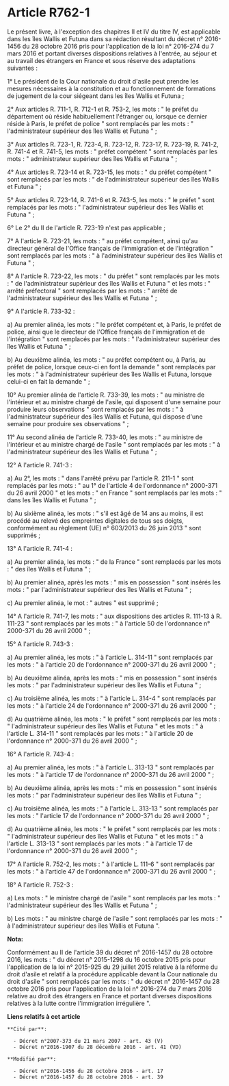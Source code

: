 # Article R762-1

Le présent livre, à l'exception des chapitres II et IV du titre IV, est applicable dans les îles Wallis et Futuna dans sa
rédaction résultant du décret n° 2016-1456 du 28 octobre 2016 pris pour l'application de la loi n° 2016-274 du 7 mars 2016 et
portant diverses dispositions relatives à l'entrée, au séjour et au travail des étrangers en France et sous réserve des
adaptations suivantes : 

1° Le président de la Cour nationale du droit d'asile peut prendre les mesures nécessaires à la constitution et au
fonctionnement de formations de jugement de la cour siégeant dans les îles Wallis et Futuna ; 

2° Aux articles R. 711-1, R. 712-1 et R. 753-2, les mots : " le préfet du département où réside habituellement l'étranger ou,
lorsque ce dernier réside à Paris, le préfet de police " sont remplacés par les mots : " l'administrateur supérieur des îles
Wallis et Futuna " ; 

3° Aux articles R. 723-1, R. 723-4, R. 723-12, R. 723-17, R. 723-19, R. 741-2, R. 741-4 et R. 741-5, les mots : " préfet
compétent " sont remplacés par les mots : " administrateur supérieur des îles Wallis et Futuna " ; 

4° Aux articles R. 723-14 et R. 723-15, les mots : " du préfet compétent " sont remplacés par les mots : " de
l'administrateur supérieur des îles Wallis et Futuna " ; 

5° Aux articles R. 723-14, R. 741-6 et R. 743-5, les mots : " le préfet " sont remplacés par les mots : " l'administrateur
supérieur des îles Wallis et Futuna " ; 

6° Le 2° du II de l'article R. 723-19 n'est pas applicable ; 

7° A l'article R. 723-21, les mots : " au préfet compétent, ainsi qu'au directeur général de l'Office français de
l'immigration et de l'intégration " sont remplacés par les mots : " à l'administrateur supérieur des îles Wallis et Futuna
" ; 

8° A l'article R. 723-22, les mots : " du préfet " sont remplacés par les mots : " de l'administrateur supérieur des îles
Wallis et Futuna " et les mots : " arrêté préfectoral " sont remplacés par les mots : " arrêté de l'administrateur supérieur
des îles Wallis et Futuna " ; 

9° A l'article R. 733-32 : 

a) Au premier alinéa, les mots : " le préfet compétent et, à Paris, le préfet de police, ainsi que le directeur de l'Office
français de l'immigration et de l'intégration " sont remplacés par les mots : " l'administrateur supérieur des îles Wallis et
Futuna " ; 

b) Au deuxième alinéa, les mots : " au préfet compétent ou, à Paris, au préfet de police, lorsque ceux-ci en font la demande
" sont remplacés par les mots : " à l'administrateur supérieur des îles Wallis et Futuna, lorsque celui-ci en fait la demande
" ; 

10° Au premier alinéa de l'article R. 733-39, les mots : " au ministre de l'intérieur et au ministre chargé de l'asile, qui
disposent d'une semaine pour produire leurs observations " sont remplacés par les mots : " à l'administrateur supérieur des
îles Wallis et Futuna, qui dispose d'une semaine pour produire ses observations " ; 

11° Au second alinéa de l'article R. 733-40, les mots : " au ministre de l'intérieur et au ministre chargé de l'asile " sont
remplacés par les mots : " à l'administrateur supérieur des îles Wallis et Futuna " ; 

12° A l'article R. 741-3 : 

a) Au 2°, les mots : " dans l'arrêté prévu par l'article R. 211-1 " sont remplacés par les mots : " au 1° de l'article 4 de
l'ordonnance n° 2000-371 du 26 avril 2000 " et les mots : " en France " sont remplacés par les mots : " dans les îles Wallis
et Futuna " ; 

b) Au sixième alinéa, les mots : " s'il est âgé de 14 ans au moins, il est procédé au relevé des empreintes digitales de tous
ses doigts, conformément au règlement (UE) n° 603/2013 du 26 juin 2013 " sont supprimés ; 

13° A l'article R. 741-4 : 

a) Au premier alinéa, les mots : " de la France " sont remplacés par les mots : " des îles Wallis et Futuna " ; 

b) Au premier alinéa, après les mots : " mis en possession " sont insérés les mots : " par l'administrateur supérieur des
îles Wallis et Futuna " ; 

c) Au premier alinéa, le mot : " autres " est supprimé ; 

14° A l'article R. 741-7, les mots : " aux dispositions des articles R. 111-13 à R. 111-23 " sont remplacés par les mots : "
à l'article 50 de l'ordonnance n° 2000-371 du 26 avril 2000 " ; 

15° A l'article R. 743-3 : 

a) Au premier alinéa, les mots : " à l'article L. 314-11 " sont remplacés par les mots : " à l'article 20 de l'ordonnance n°
2000-371 du 26 avril 2000 " ; 

b) Au deuxième alinéa, après les mots : " mis en possession " sont insérés les mots : " par l'administrateur supérieur des
îles Wallis et Futuna " ; 

c) Au troisième alinéa, les mots : " à l'article L. 314-4 " sont remplacés par les mots : " à l'article 24 de l'ordonnance n°
2000-371 du 26 avril 2000 " ; 

d) Au quatrième alinéa, les mots : " le préfet " sont remplacés par les mots : " l'administrateur supérieur des îles Wallis
et Futuna " et les mots : " à l'article L. 314-11 " sont remplacés par les mots : " à l'article 20 de l'ordonnance n°
2000-371 du 26 avril 2000 " ; 

16° A l'article R. 743-4 : 

a) Au premier alinéa, les mots : " à l'article L. 313-13 " sont remplacés par les mots : " à l'article 17 de l'ordonnance n°
2000-371 du 26 avril 2000 " ; 

b) Au deuxième alinéa, après les mots : " mis en possession " sont insérés les mots : " par l'administrateur supérieur des
îles Wallis et Futuna " ; 

c) Au troisième alinéa, les mots : " à l'article L. 313-13 " sont remplacés par les mots : " l'article 17 de l'ordonnance n°
2000-371 du 26 avril 2000 " ; 

d) Au quatrième alinéa, les mots : " le préfet " sont remplacés par les mots : " l'administrateur supérieur des îles Wallis
et Futuna " et les mots : " à l'article L. 313-13 " sont remplacés par les mots : " à l'article 17 de l'ordonnance n°
2000-371 du 26 avril 2000 " ; 

17° A l'article R. 752-2, les mots : " à l'article L. 111-6 " sont remplacés par les mots : " à l'article 47 de l'ordonnance
n° 2000-371 du 26 avril 2000 " ; 

18° A l'article R. 752-3 : 

a) Les mots : " le ministre chargé de l'asile " sont remplacés par les mots : " l'administrateur supérieur des îles Wallis et
Futuna " ; 

b) Les mots : " au ministre chargé de l'asile " sont remplacés par les mots : " à l'administrateur supérieur des îles Wallis
et Futuna ".

**Nota:**

Conformément au II de l'article 39 du décret n° 2016-1457 du 28 octobre 2016, les mots : " du décret n° 2015-1298 du 16
octobre 2015 pris pour l'application de la loi n° 2015-925 du 29 juillet 2015 relative à la réforme du droit d'asile et
relatif à la procédure applicable devant la Cour nationale du droit d'asile " sont remplacés par les mots : " du décret n°
2016-1457 du 28 octobre 2016 pris pour l'application de la loi n° 2016-274 du 7 mars 2016 relative au droit des étrangers en
France et portant diverses dispositions relatives à la lutte contre l'immigration irrégulière ".

**Liens relatifs à cet article**

	**Cité par**:

	  - Décret n°2007-373 du 21 mars 2007 - art. 43 (V)
	  - Décret n°2016-1907 du 28 décembre 2016 - art. 41 (VD)

	**Modifié par**:

	  - Décret n°2016-1456 du 28 octobre 2016 - art. 17
	  - Décret n°2016-1457 du 28 octobre 2016 - art. 39
